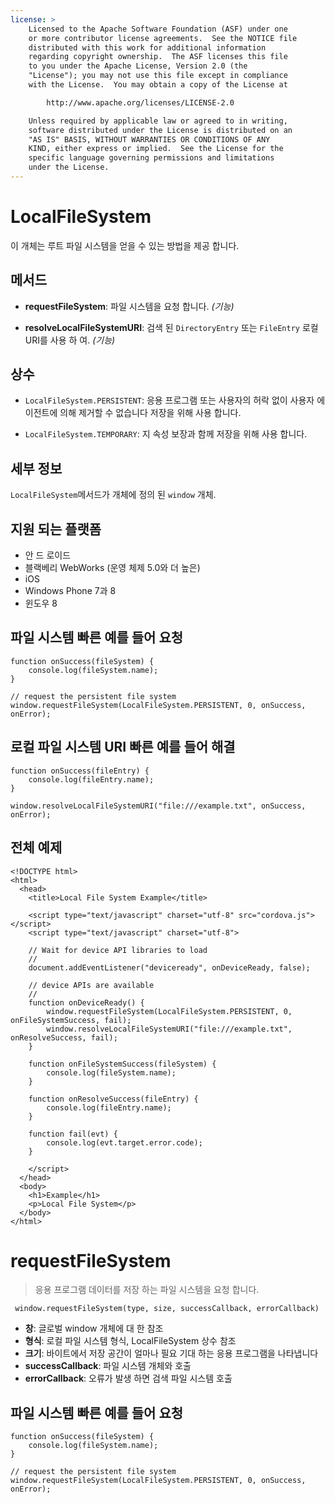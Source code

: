 ```yaml
---
license: >
    Licensed to the Apache Software Foundation (ASF) under one
    or more contributor license agreements.  See the NOTICE file
    distributed with this work for additional information
    regarding copyright ownership.  The ASF licenses this file
    to you under the Apache License, Version 2.0 (the
    "License"); you may not use this file except in compliance
    with the License.  You may obtain a copy of the License at

        http://www.apache.org/licenses/LICENSE-2.0

    Unless required by applicable law or agreed to in writing,
    software distributed under the License is distributed on an
    "AS IS" BASIS, WITHOUT WARRANTIES OR CONDITIONS OF ANY
    KIND, either express or implied.  See the License for the
    specific language governing permissions and limitations
    under the License.
---
```


# LocalFileSystem

이 개체는 루트 파일 시스템을 얻을 수 있는 방법을 제공 합니다.

## 메서드

*   **requestFileSystem**: 파일 시스템을 요청 합니다. *(기능)*

*   **resolveLocalFileSystemURI**: 검색 된 `DirectoryEntry` 또는 `FileEntry` 로컬 URI를 사용 하 여. *(기능)*

## 상수

*   `LocalFileSystem.PERSISTENT`: 응용 프로그램 또는 사용자의 허락 없이 사용자 에이전트에 의해 제거할 수 없습니다 저장을 위해 사용 합니다.

*   `LocalFileSystem.TEMPORARY`: 지 속성 보장과 함께 저장을 위해 사용 합니다.

## 세부 정보

`LocalFileSystem`메서드가 개체에 정의 된 `window` 개체.

## 지원 되는 플랫폼

*   안 드 로이드
*   블랙베리 WebWorks (운영 체제 5.0와 더 높은)
*   iOS
*   Windows Phone 7과 8
*   윈도우 8

## 파일 시스템 빠른 예를 들어 요청

    function onSuccess(fileSystem) {
        console.log(fileSystem.name);
    }
    
    // request the persistent file system
    window.requestFileSystem(LocalFileSystem.PERSISTENT, 0, onSuccess, onError);
    

## 로컬 파일 시스템 URI 빠른 예를 들어 해결

    function onSuccess(fileEntry) {
        console.log(fileEntry.name);
    }
    
    window.resolveLocalFileSystemURI("file:///example.txt", onSuccess, onError);
    

## 전체 예제

    <!DOCTYPE html>
    <html>
      <head>
        <title>Local File System Example</title>
    
        <script type="text/javascript" charset="utf-8" src="cordova.js"></script>
        <script type="text/javascript" charset="utf-8">
    
        // Wait for device API libraries to load
        //
        document.addEventListener("deviceready", onDeviceReady, false);
    
        // device APIs are available
        //
        function onDeviceReady() {
            window.requestFileSystem(LocalFileSystem.PERSISTENT, 0, onFileSystemSuccess, fail);
            window.resolveLocalFileSystemURI("file:///example.txt", onResolveSuccess, fail);
        }
    
        function onFileSystemSuccess(fileSystem) {
            console.log(fileSystem.name);
        }
    
        function onResolveSuccess(fileEntry) {
            console.log(fileEntry.name);
        }
    
        function fail(evt) {
            console.log(evt.target.error.code);
        }
    
        </script>
      </head>
      <body>
        <h1>Example</h1>
        <p>Local File System</p>
      </body>
    </html>
    

# requestFileSystem

> 응용 프로그램 데이터를 저장 하는 파일 시스템을 요청 합니다.

     window.requestFileSystem(type, size, successCallback, errorCallback)
    

*   **창**: 글로벌 window 개체에 대 한 참조
*   **형식**: 로컬 파일 시스템 형식, LocalFileSystem 상수 참조
*   **크기**: 바이트에서 저장 공간이 얼마나 필요 기대 하는 응용 프로그램을 나타냅니다
*   **successCallback**: 파일 시스템 개체와 호출
*   **errorCallback**: 오류가 발생 하면 검색 파일 시스템 호출

## 파일 시스템 빠른 예를 들어 요청

    function onSuccess(fileSystem) {
        console.log(fileSystem.name);
    }
    
    // request the persistent file system
    window.requestFileSystem(LocalFileSystem.PERSISTENT, 0, onSuccess, onError);
